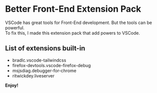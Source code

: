 # Better Front-End Extension Pack

VSCode has great tools for Front-End development. But the tools can be powerful.  
To fix this, I made this extension pack that add powers to VSCode.

## List of extensions built-in

- bradlc.vscode-tailwindcss
- firefox-devtools.vscode-firefox-debug
- msjsdiag.debugger-for-chrome
- ritwickdey.liveserver

**Enjoy!**
